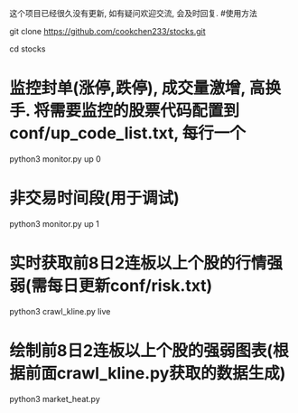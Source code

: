 这个项目已经很久没有更新, 如有疑问欢迎交流, 会及时回复.
#使用方法

git clone https://github.com/cookchen233/stocks.git

cd stocks

# 监控封单(涨停,跌停), 成交量激增, 高换手. 将需要监控的股票代码配置到 conf/up_code_list.txt, 每行一个
python3 monitor.py up 0
# 非交易时间段(用于调试)
python3 monitor.py up 1

# 实时获取前8日2连板以上个股的行情强弱(需每日更新conf/risk.txt)
python3 crawl_kline.py live

# 绘制前8日2连板以上个股的强弱图表(根据前面crawl_kline.py获取的数据生成)
python3 market_heat.py





